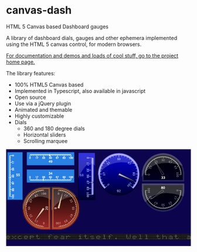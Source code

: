 canvas-dash
===========

HTML 5 Canvas based Dashboard gauges

A library of dashboard dials, gauges and other ephemera implemented using the HTML 5 canvas control, for modern browsers.

[For documentation and demos and loads of cool stuff, go to the project home page.](http://canvasdash.org/)

The library features:

+	100% HTML5 Canvas based
+	Implemented in Typescript, also available in javascript
+	Open source
+	Use via a jQuery plugin
+	Animated and themable
+	Highly customizable
+	Dials
       +	360 and 180 degree dials
       +	Horizontal sliders
       +	Scrolling marquee




![Screenshot of the controls](https://github.com/davidblackuk/canvas-dash/raw/master/all.png)